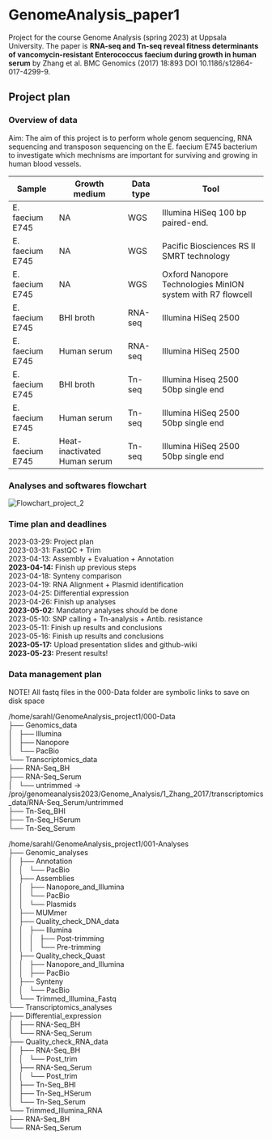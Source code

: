 # GenomeAnalysis_paper1
Project for the course Genome Analysis (spring 2023) at Uppsala University. The paper is **RNA-seq and Tn-seq reveal fitness determinants of vancomycin-resistant Enterococcus faecium during growth in human serum** by Zhang et al. BMC Genomics (2017) 18:893 DOI 10.1186/s12864-017-4299-9.

## Project plan 
### Overview of data
Aim: The aim of this project is to perform whole genom sequencing, RNA sequencing and transposon sequencing on the E. faecium E745 bacterium to investigate which mechnisms are important for surviving and growing in human blood vessels. 

| Sample  | Growth medium  | Data type | Tool |
| ------------- | ------------- | ------------- | ------------- |
| E. faecium E745  | NA  | WGS  | Illumina HiSeq 100 bp paired-end. |
| E. faecium E745  | NA  | WGS  | Pacific Biosciences RS II SMRT technology  |
| E. faecium E745  | NA  | WGS  | Oxford Nanopore Technologies MinION system with R7 flowcell  |
| E. faecium E745  | BHI broth | RNA-seq  | Illumina HiSeq 2500  |
| E. faecium E745  | Human serum  | RNA-seq  | Illumina HiSeq 2500  |
| E. faecium E745  | BHI broth | Tn-seq  | Illumina Hiseq 2500 50bp single end  |
| E. faecium E745  | Human serum  | Tn-seq  | Illumina HiSeq 2500 50bp single end  |
| E. faecium E745  | Heat-inactivated Human serum  | Tn-seq  | Illumina HiSeq 2500 50bp single end  |

### Analyses and softwares flowchart

![Flowchart_project_2](https://user-images.githubusercontent.com/128709613/228543258-9349c894-632f-4e3e-b417-c4927819a662.png)

### Time plan and deadlines 
2023-03-29: Project plan <br />
2023-03-31: FastQC + Trim <br />
2023-04-13: Assembly + Evaluation + Annotation <br />
**2023-04-14:** Finish up previous steps <br />
2023-04-18: Synteny comparison <br />
2023-04-19: RNA Alignment + Plasmid identification <br />
2023-04-25: Differential expression <br />
2023-04-26: Finish up analyses <br />
**2023-05-02:** Mandatory analyses should be done <br />
2023-05-10: SNP calling + Tn-analysis + Antib. resistance <br />
2023-05-11: Finish up results and conclusions <br />
2023-05-16: Finish up results and conclusions <br />
**2023-05-17:** Upload presentation slides and github-wiki <br />
**2023-05-23:** Present results! <br />

### Data management plan
NOTE! All fastq files in the 000-Data folder are symbolic links to save on disk space

/home/sarahl/GenomeAnalysis_project1/000-Data <br />
├── Genomics_data<br />
│   ├── Illumina<br />
│   ├── Nanopore<br />
│   └── PacBio<br />
└── Transcriptomics_data<br />
    ├── RNA-Seq_BH<br />
    ├── RNA-Seq_Serum<br />
    │   └── untrimmed -> /proj/genomeanalysis2023/Genome_Analysis/1_Zhang_2017/transcriptomics_data/RNA-Seq_Serum/untrimmed<br />
    ├── Tn-Seq_BHI<br />
    ├── Tn-Seq_HSerum<br />
    └── Tn-Seq_Serum<br />
    
/home/sarahl/GenomeAnalysis_project1/001-Analyses <br />
├── Genomic_analyses <br />
│   ├── Annotation<br />
│   │   └── PacBio<br />
│   ├── Assemblies<br />
│   │   ├── Nanopore_and_Illumina<br />
│   │   └── PacBio<br />
│   │       └── Plasmids<br />
│   ├── MUMmer<br />
│   ├── Quality_check_DNA_data<br />
│   │   ├── Illumina<br />
│   │   │   ├── Post-trimming<br />
│   │   │   └── Pre-trimming<br />
│   ├── Quality_check_Quast<br />
│   │   ├── Nanopore_and_Illumina<br />
│   │   ├── PacBio<br />
│   ├── Synteny<br />
│   │   └── PacBio<br />
│   └── Trimmed_Illumina_Fastq<br />
└── Transcriptomics_analyses<br />
    ├── Differential_expression<br />
    │   ├── RNA-Seq_BH<br />
    │   └── RNA-Seq_Serum<br />
    ├── Quality_check_RNA_data<br />
    │   ├── RNA-Seq_BH<br />
    │   │   └── Post_trim<br />
    │   ├── RNA-Seq_Serum<br />
    │   │   └── Post_trim<br />
    │   ├── Tn-Seq_BHI<br />
    │   ├── Tn-Seq_HSerum<br />
    │   └── Tn-Seq_Serum<br />
    └── Trimmed_Illumina_RNA<br />
        ├── RNA-Seq_BH<br />
        └── RNA-Seq_Serum<br />
